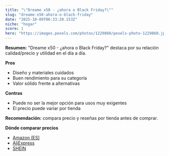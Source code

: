 ```yaml
---
title: "\"Dreame x50 - ¿ahora o Black Friday?\""
slug: "dreame-x50-ahora-o-black-friday"
date: "2025-10-09T06:33:20.153Z"
niche: "hogar"
score: 1
hero: "https://images.pexels.com/photos/1229860/pexels-photo-1229860.jpeg?auto=compress&cs=tinysrgb&fit=crop&h=627&w=1200&auto=compress&cs=tinysrgb&w=1200&h=675&fit=crop"
---
```


**Resumen:** "Dreame x50 - ¿ahora o Black Friday?" destaca por su relación calidad/precio y utilidad en el día a día.

**Pros**
- Diseño y materiales cuidados
- Buen rendimiento para su categoría
- Valor sólido frente a alternativas

**Contras**
- Puede no ser la mejor opción para usos muy exigentes
- El precio puede variar por tienda

**Recomendación:** compara precio y reseñas por tienda antes de comprar.

**Dónde comparar precios**
- [Amazon (ES)](https://www.amazon.es/s?k=%22Dreame%20x50%20-%20%C2%BFahora%20o%20Black%20Friday%3F%22&tag=teknovashop25-21)
- [AliExpress](https://www.aliexpress.com/wholesale?SearchText=%22Dreame%20x50%20-%20%C2%BFahora%20o%20Black%20Friday%3F%22)
- [SHEIN](https://www.shein.com/pdsearch/%22Dreame%20x50%20-%20%C2%BFahora%20o%20Black%20Friday%3F%22)